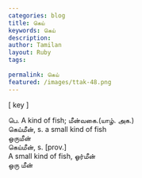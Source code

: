 ```yaml
---
categories: blog
title: கெய்
keywords: கெய்
description: 
author: Tamilan
layout: Ruby
tags: 
 
permalink: கெய்
featured: /images/ttak-48.png
---
```

  
[ key ]  
  
பெ. A kind of fish; மீன்வகை.(யாழ். அக.)  
கெய்மீன், s. a small kind of fish  
ஒருமீன்  
கெய்மீன், s. [prov.]  
A small kind of fish, ஓர்மீன்  
ஒரு மீன்